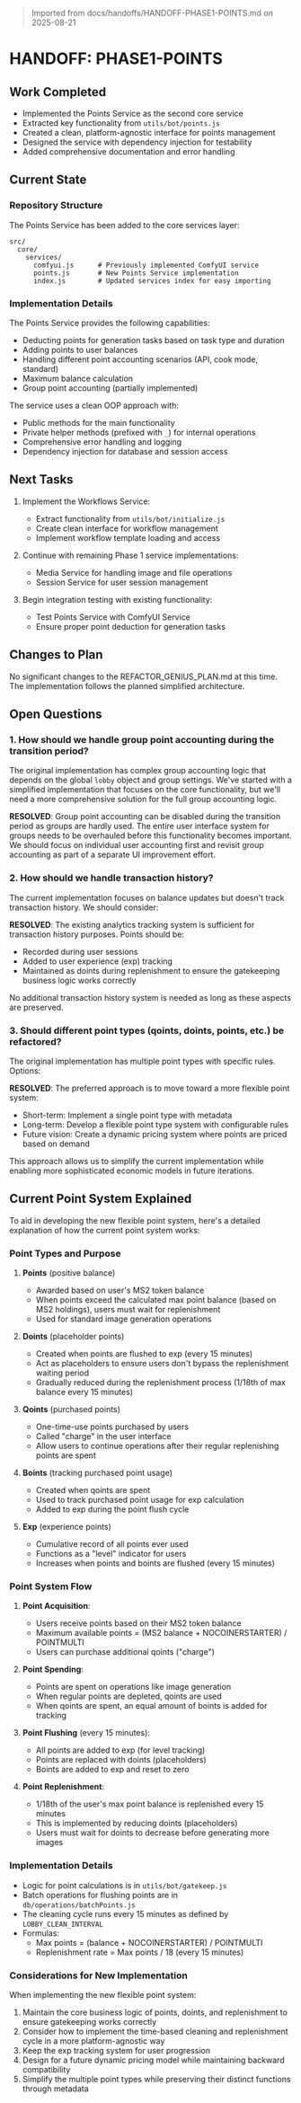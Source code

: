 > Imported from docs/handoffs/HANDOFF-PHASE1-POINTS.md on 2025-08-21

# HANDOFF: PHASE1-POINTS

## Work Completed
- Implemented the Points Service as the second core service
- Extracted key functionality from `utils/bot/points.js` 
- Created a clean, platform-agnostic interface for points management
- Designed the service with dependency injection for testability
- Added comprehensive documentation and error handling

## Current State

### Repository Structure
The Points Service has been added to the core services layer:

```
src/
  core/
    services/
      comfyui.js      # Previously implemented ComfyUI service
      points.js       # New Points Service implementation
      index.js        # Updated services index for easy importing
```

### Implementation Details

The Points Service provides the following capabilities:
- Deducting points for generation tasks based on task type and duration
- Adding points to user balances
- Handling different point accounting scenarios (API, cook mode, standard)
- Maximum balance calculation
- Group point accounting (partially implemented)

The service uses a clean OOP approach with:
- Public methods for the main functionality
- Private helper methods (prefixed with `_`) for internal operations
- Comprehensive error handling and logging
- Dependency injection for database and session access

## Next Tasks
1. Implement the Workflows Service:
   - Extract functionality from `utils/bot/initialize.js`
   - Create clean interface for workflow management
   - Implement workflow template loading and access

2. Continue with remaining Phase 1 service implementations:
   - Media Service for handling image and file operations
   - Session Service for user session management

3. Begin integration testing with existing functionality:
   - Test Points Service with ComfyUI Service
   - Ensure proper point deduction for generation tasks

## Changes to Plan
No significant changes to the REFACTOR_GENIUS_PLAN.md at this time. The implementation follows the planned simplified architecture.

## Open Questions

### 1. How should we handle group point accounting during the transition period?
The original implementation has complex group accounting logic that depends on the global `lobby` object and group settings. We've started with a simplified implementation that focuses on the core functionality, but we'll need a more comprehensive solution for the full group accounting logic.

**RESOLVED**: Group point accounting can be disabled during the transition period as groups are hardly used. The entire user interface system for groups needs to be overhauled before this functionality becomes important. We should focus on individual user accounting first and revisit group accounting as part of a separate UI improvement effort.

### 2. How should we handle transaction history?
The current implementation focuses on balance updates but doesn't track transaction history. We should consider:

**RESOLVED**: The existing analytics tracking system is sufficient for transaction history purposes. Points should be:
- Recorded during user sessions
- Added to user experience (exp) tracking
- Maintained as doints during replenishment to ensure the gatekeeping business logic works correctly

No additional transaction history system is needed as long as these aspects are preserved.

### 3. Should different point types (qoints, doints, points, etc.) be refactored?
The original implementation has multiple point types with specific rules. Options:

**RESOLVED**: The preferred approach is to move toward a more flexible point system:
- Short-term: Implement a single point type with metadata
- Long-term: Develop a flexible point type system with configurable rules
- Future vision: Create a dynamic pricing system where points are priced based on demand

This approach allows us to simplify the current implementation while enabling more sophisticated economic models in future iterations.

## Current Point System Explained

To aid in developing the new flexible point system, here's a detailed explanation of how the current point system works:

### Point Types and Purpose

1. **Points** (positive balance)
   - Awarded based on user's MS2 token balance
   - When points exceed the calculated max point balance (based on MS2 holdings), users must wait for replenishment
   - Used for standard image generation operations

2. **Doints** (placeholder points)
   - Created when points are flushed to exp (every 15 minutes)
   - Act as placeholders to ensure users don't bypass the replenishment waiting period
   - Gradually reduced during the replenishment process (1/18th of max balance every 15 minutes)

3. **Qoints** (purchased points)
   - One-time-use points purchased by users
   - Called "charge" in the user interface
   - Allow users to continue operations after their regular replenishing points are spent

4. **Boints** (tracking purchased point usage)
   - Created when qoints are spent
   - Used to track purchased point usage for exp calculation
   - Added to exp during the point flush cycle

5. **Exp** (experience points)
   - Cumulative record of all points ever used
   - Functions as a "level" indicator for users
   - Increases when points and boints are flushed (every 15 minutes)

### Point System Flow

1. **Point Acquisition**:
   - Users receive points based on their MS2 token balance
   - Maximum available points = (MS2 balance + NOCOINERSTARTER) / POINTMULTI
   - Users can purchase additional qoints ("charge")

2. **Point Spending**:
   - Points are spent on operations like image generation
   - When regular points are depleted, qoints are used
   - When qoints are spent, an equal amount of boints is added for tracking

3. **Point Flushing** (every 15 minutes):
   - All points are added to exp (for level tracking)
   - Points are replaced with doints (placeholders)
   - Boints are added to exp and reset to zero

4. **Point Replenishment**:
   - 1/18th of the user's max point balance is replenished every 15 minutes
   - This is implemented by reducing doints (placeholders)
   - Users must wait for doints to decrease before generating more images

### Implementation Details

- Logic for point calculations is in `utils/bot/gatekeep.js`
- Batch operations for flushing points are in `db/operations/batchPoints.js`
- The cleaning cycle runs every 15 minutes as defined by `LOBBY_CLEAN_INTERVAL`
- Formulas:
  - Max points = (balance + NOCOINERSTARTER) / POINTMULTI
  - Replenishment rate = Max points / 18 (every 15 minutes)

### Considerations for New Implementation

When implementing the new flexible point system:

1. Maintain the core business logic of points, doints, and replenishment to ensure gatekeeping works correctly
2. Consider how to implement the time-based cleaning and replenishment cycle in a more platform-agnostic way
3. Keep the exp tracking system for user progression
4. Design for a future dynamic pricing model while maintaining backward compatibility
5. Simplify the multiple point types while preserving their distinct functions through metadata 